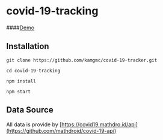 # covid-19-tracking

####[Demo](https://covid-19-stat-tracker.herokuapp.com)

## Installation
```
git clone https://github.com/kamgmc/covid-19-tracker.git
```

```
cd covid-19-tracking
```

```
npm install
```

```
npm start
```

## Data Source

All data is provide by [https://covid19.mathdro.id/api](https://github.com/mathdroid/covid-19-api)
